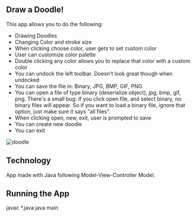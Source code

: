 

## Draw a Doodle!

This app allows you to do the following:

* Drawing Doodles
* Changing Color and stroke size
* When clicking choose color, user gets to set custom color
* User can customize color palette 
* Double clicking any color allows you to replace that color with a custom color
* You can undock the left toolbar. Doesn't look great though when undocked
* You can save the file in: Binary, JPG, BMP, GIF, PNG
* You can open a file of type binary (deserialize object), jpg, bmp, gif, png. 
There's a small bug: if you click open file, and select binary, no binary files will appear. 
So if you want to load a binary file, ignore that option, just make sure it says "all files". 
* When clicking open, new, exit, user is prompted to save
* You can create new doodle
* You can exit


![doodle](https://i.imgur.com/mKUa1wf.png "")

## Technology

App made with Java following Model-View-Controller Model.

## Running the App

javac *.java
java main
